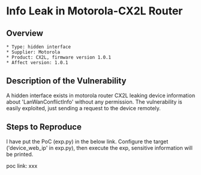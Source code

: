 # Info Leak in Motorola-CX2L Router

## Overview

    * Type: hidden interface
    * Supplier: Motorola
    * Product: CX2L, firmware version 1.0.1
    * Affect version: 1.0.1

## Description of the Vulnerability

A hidden interface exists in motorola router CX2L leaking device information about 'LanWanConflictInfo' without any permission. The vulnerability is easily exploited, just sending a request to the device remotely. 



## Steps to Reproduce

I have put the PoC (exp.py) in the below link. Configure the target ('device_web_ip' in exp.py), then execute the exp, sensitive information will be printed.

poc link: xxx
